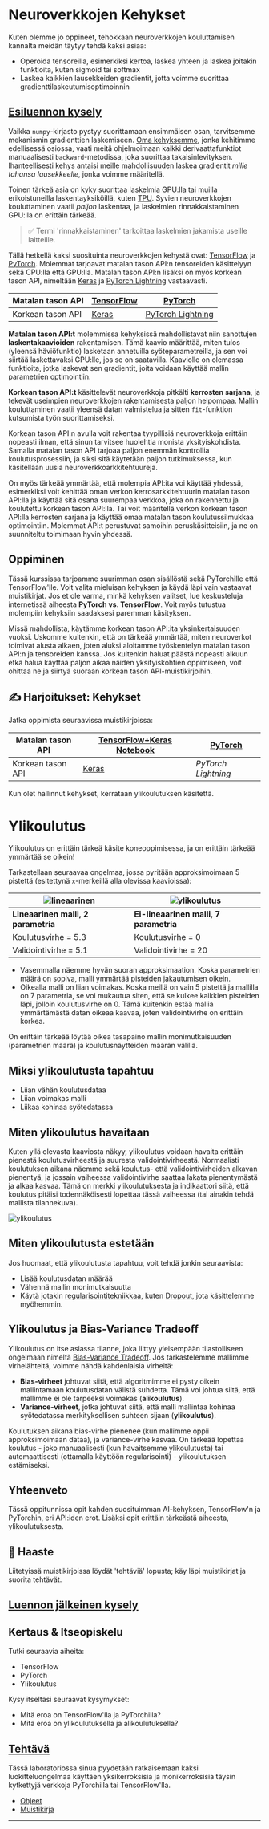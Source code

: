 <!--
CO_OP_TRANSLATOR_METADATA:
{
  "original_hash": "ddd216f558a255260a9374008002c971",
  "translation_date": "2025-09-23T10:02:17+00:00",
  "source_file": "lessons/3-NeuralNetworks/05-Frameworks/README.md",
  "language_code": "fi"
}
-->
# Neuroverkkojen Kehykset

Kuten olemme jo oppineet, tehokkaan neuroverkkojen kouluttamisen kannalta meidän täytyy tehdä kaksi asiaa:

* Operoida tensoreilla, esimerkiksi kertoa, laskea yhteen ja laskea joitakin funktioita, kuten sigmoid tai softmax
* Laskea kaikkien lausekkeiden gradientit, jotta voimme suorittaa gradienttilaskeutumisoptimoinnin

## [Esiluennon kysely](https://ff-quizzes.netlify.app/en/ai/quiz/9)

Vaikka `numpy`-kirjasto pystyy suorittamaan ensimmäisen osan, tarvitsemme mekanismin gradienttien laskemiseen. [Oma kehyksemme](../04-OwnFramework/OwnFramework.ipynb), jonka kehitimme edellisessä osiossa, vaati meitä ohjelmoimaan kaikki derivaattafunktiot manuaalisesti `backward`-metodissa, joka suorittaa takaisinlevityksen. Ihanteellisesti kehys antaisi meille mahdollisuuden laskea gradientit *mille tahansa lausekkeelle*, jonka voimme määritellä.

Toinen tärkeä asia on kyky suorittaa laskelmia GPU:lla tai muilla erikoistuneilla laskentayksiköillä, kuten [TPU](https://en.wikipedia.org/wiki/Tensor_Processing_Unit). Syvien neuroverkkojen kouluttaminen vaatii *paljon* laskentaa, ja laskelmien rinnakkaistaminen GPU:lla on erittäin tärkeää.

> ✅ Termi 'rinnakkaistaminen' tarkoittaa laskelmien jakamista useille laitteille.

Tällä hetkellä kaksi suosituinta neuroverkkojen kehystä ovat: [TensorFlow](http://TensorFlow.org) ja [PyTorch](https://pytorch.org/). Molemmat tarjoavat matalan tason API:n tensoreiden käsittelyyn sekä CPU:lla että GPU:lla. Matalan tason API:n lisäksi on myös korkean tason API, nimeltään [Keras](https://keras.io/) ja [PyTorch Lightning](https://pytorchlightning.ai/) vastaavasti.

Matalan tason API | [TensorFlow](http://TensorFlow.org) | [PyTorch](https://pytorch.org/)
------------------|-------------------------------------|--------------------------------
Korkean tason API | [Keras](https://keras.io/) | [PyTorch Lightning](https://pytorchlightning.ai/)

**Matalan tason API:t** molemmissa kehyksissä mahdollistavat niin sanottujen **laskentakaavioiden** rakentamisen. Tämä kaavio määrittää, miten tulos (yleensä häviöfunktio) lasketaan annetuilla syöteparametreilla, ja sen voi siirtää laskettavaksi GPU:lle, jos se on saatavilla. Kaaviolle on olemassa funktioita, jotka laskevat sen gradientit, joita voidaan käyttää mallin parametrien optimointiin.

**Korkean tason API:t** käsittelevät neuroverkkoja pitkälti **kerrosten sarjana**, ja tekevät useimpien neuroverkkojen rakentamisesta paljon helpompaa. Mallin kouluttaminen vaatii yleensä datan valmistelua ja sitten `fit`-funktion kutsumista työn suorittamiseksi.

Korkean tason API:n avulla voit rakentaa tyypillisiä neuroverkkoja erittäin nopeasti ilman, että sinun tarvitsee huolehtia monista yksityiskohdista. Samalla matalan tason API tarjoaa paljon enemmän kontrollia koulutusprosessiin, ja siksi sitä käytetään paljon tutkimuksessa, kun käsitellään uusia neuroverkkoarkkitehtuureja.

On myös tärkeää ymmärtää, että molempia API:ita voi käyttää yhdessä, esimerkiksi voit kehittää oman verkon kerrosarkkitehtuurin matalan tason API:lla ja käyttää sitä osana suurempaa verkkoa, joka on rakennettu ja koulutettu korkean tason API:lla. Tai voit määritellä verkon korkean tason API:lla kerrosten sarjana ja käyttää omaa matalan tason koulutussilmukkaa optimointiin. Molemmat API:t perustuvat samoihin peruskäsitteisiin, ja ne on suunniteltu toimimaan hyvin yhdessä.

## Oppiminen

Tässä kurssissa tarjoamme suurimman osan sisällöstä sekä PyTorchille että TensorFlow'lle. Voit valita mieluisan kehyksen ja käydä läpi vain vastaavat muistikirjat. Jos et ole varma, minkä kehyksen valitset, lue keskusteluja internetissä aiheesta **PyTorch vs. TensorFlow**. Voit myös tutustua molempiin kehyksiin saadaksesi paremman käsityksen.

Missä mahdollista, käytämme korkean tason API:ita yksinkertaisuuden vuoksi. Uskomme kuitenkin, että on tärkeää ymmärtää, miten neuroverkot toimivat alusta alkaen, joten aluksi aloitamme työskentelyn matalan tason API:n ja tensoreiden kanssa. Jos kuitenkin haluat päästä nopeasti alkuun etkä halua käyttää paljon aikaa näiden yksityiskohtien oppimiseen, voit ohittaa ne ja siirtyä suoraan korkean tason API-muistikirjoihin.

## ✍️ Harjoitukset: Kehykset

Jatka oppimista seuraavissa muistikirjoissa:

Matalan tason API | [TensorFlow+Keras Notebook](IntroKerasTF.ipynb) | [PyTorch](IntroPyTorch.ipynb)
------------------|-------------------------------------|--------------------------------
Korkean tason API | [Keras](IntroKeras.ipynb) | *PyTorch Lightning*

Kun olet hallinnut kehykset, kerrataan ylikoulutuksen käsitettä.

# Ylikoulutus

Ylikoulutus on erittäin tärkeä käsite koneoppimisessa, ja on erittäin tärkeää ymmärtää se oikein!

Tarkastellaan seuraavaa ongelmaa, jossa pyritään approksimoimaan 5 pistettä (esitettynä `x`-merkeillä alla olevissa kaavioissa):

![lineaarinen](../../../../../translated_images/overfit1.f24b71c6f652e59e6bed7245ffbeaecc3ba320e16e2221f6832b432052c4da43.fi.jpg) | ![ylikoulutus](../../../../../translated_images/overfit2.131f5800ae10ca5e41d12a411f5f705d9ee38b1b10916f284b787028dd55cc1c.fi.jpg)
-------------------------|--------------------------
**Lineaarinen malli, 2 parametria** | **Ei-lineaarinen malli, 7 parametria**
Koulutusvirhe = 5.3 | Koulutusvirhe = 0
Validointivirhe = 5.1 | Validointivirhe = 20

* Vasemmalla näemme hyvän suoran approksimaation. Koska parametrien määrä on sopiva, malli ymmärtää pisteiden jakautumisen oikein.
* Oikealla malli on liian voimakas. Koska meillä on vain 5 pistettä ja mallilla on 7 parametria, se voi mukautua siten, että se kulkee kaikkien pisteiden läpi, jolloin koulutusvirhe on 0. Tämä kuitenkin estää mallia ymmärtämästä datan oikeaa kaavaa, joten validointivirhe on erittäin korkea.

On erittäin tärkeää löytää oikea tasapaino mallin monimutkaisuuden (parametrien määrä) ja koulutusnäytteiden määrän välillä.

## Miksi ylikoulutusta tapahtuu

  * Liian vähän koulutusdataa
  * Liian voimakas malli
  * Liikaa kohinaa syötedatassa

## Miten ylikoulutus havaitaan

Kuten yllä olevasta kaaviosta näkyy, ylikoulutus voidaan havaita erittäin pienestä koulutusvirheestä ja suuresta validointivirheestä. Normaalisti koulutuksen aikana näemme sekä koulutus- että validointivirheiden alkavan pienentyä, ja jossain vaiheessa validointivirhe saattaa lakata pienentymästä ja alkaa kasvaa. Tämä on merkki ylikoulutuksesta ja indikaattori siitä, että koulutus pitäisi todennäköisesti lopettaa tässä vaiheessa (tai ainakin tehdä mallista tilannekuva).

![ylikoulutus](../../../../../translated_images/Overfitting.408ad91cd90b4371d0a81f4287e1409c359751adeb1ae450332af50e84f08c3e.fi.png)

## Miten ylikoulutusta estetään

Jos huomaat, että ylikoulutusta tapahtuu, voit tehdä jonkin seuraavista:

 * Lisää koulutusdatan määrää
 * Vähennä mallin monimutkaisuutta
 * Käytä jotakin [regularisointitekniikkaa](../../4-ComputerVision/08-TransferLearning/TrainingTricks.md), kuten [Dropout](../../4-ComputerVision/08-TransferLearning/TrainingTricks.md#Dropout), jota käsittelemme myöhemmin.

## Ylikoulutus ja Bias-Variance Tradeoff

Ylikoulutus on itse asiassa tilanne, joka liittyy yleisempään tilastolliseen ongelmaan nimeltä [Bias-Variance Tradeoff](https://en.wikipedia.org/wiki/Bias%E2%80%93variance_tradeoff). Jos tarkastelemme mallimme virhelähteitä, voimme nähdä kahdenlaisia virheitä:

* **Bias-virheet** johtuvat siitä, että algoritmimme ei pysty oikein mallintamaan koulutusdatan välistä suhdetta. Tämä voi johtua siitä, että mallimme ei ole tarpeeksi voimakas (**alikoulutus**).
* **Variance-virheet**, jotka johtuvat siitä, että malli mallintaa kohinaa syötedatassa merkityksellisen suhteen sijaan (**ylikoulutus**).

Koulutuksen aikana bias-virhe pienenee (kun mallimme oppii approksimoimaan dataa), ja variance-virhe kasvaa. On tärkeää lopettaa koulutus - joko manuaalisesti (kun havaitsemme ylikoulutusta) tai automaattisesti (ottamalla käyttöön regularisointi) - ylikoulutuksen estämiseksi.

## Yhteenveto

Tässä oppitunnissa opit kahden suosituimman AI-kehyksen, TensorFlow'n ja PyTorchin, eri API:iden erot. Lisäksi opit erittäin tärkeästä aiheesta, ylikoulutuksesta.

## 🚀 Haaste

Liitetyissä muistikirjoissa löydät 'tehtäviä' lopusta; käy läpi muistikirjat ja suorita tehtävät.

## [Luennon jälkeinen kysely](https://ff-quizzes.netlify.app/en/ai/quiz/10)

## Kertaus & Itseopiskelu

Tutki seuraavia aiheita:

- TensorFlow
- PyTorch
- Ylikoulutus

Kysy itseltäsi seuraavat kysymykset:

- Mitä eroa on TensorFlow'lla ja PyTorchilla?
- Mitä eroa on ylikoulutuksella ja alikoulutuksella?

## [Tehtävä](lab/README.md)

Tässä laboratoriossa sinua pyydetään ratkaisemaan kaksi luokitteluongelmaa käyttäen yksikerroksisia ja monikerroksisia täysin kytkettyjä verkkoja PyTorchilla tai TensorFlow'lla.

* [Ohjeet](lab/README.md)
* [Muistikirja](lab/LabFrameworks.ipynb)

---

